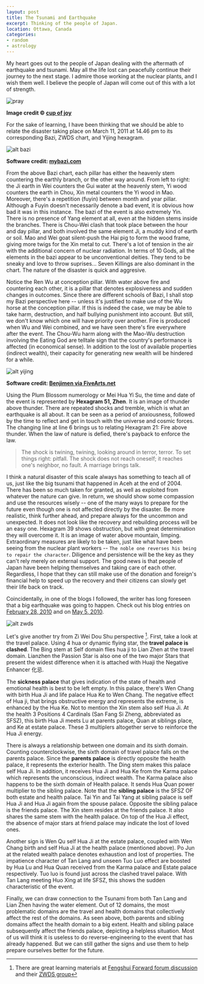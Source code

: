 ```yaml
---
layout: post
title: The Tsunami and Earthquake
excerpt: Thinking of the people of Japan.
location: Ottawa, Canada
categories:
- random
- astrology
---
```


My heart goes out to the people of Japan dealing with the aftermath of earthquake and tsunami. May all the life lost can peacefully continue their journey to the next stage. I admire those working at the nuclear plants, and I wish them well. I believe the people of Japan will come out of this with a lot of strength.

<div class="image_and_caption">
  <p><img src="/images/japan.jpg" alt="pray" title="Pray for Japan"/></p>
  <b>Image credit © <a href="http://www.flickr.com/photos/53112914@N06/" target="_blank">cup of joy</a></b>
</div>

For the sake of learning, I have been thinking that we should be able to relate the disaster taking place on March 11, 2011 at 14.46 pm to its corresponding Bazi, ZWDS chart, and Yijing hexagram.

![alt bazi](/images/sendai-bazi.png "Event Bazi") 

**Software credit: [mybazi.com](http://www.mybazi.com/plotchart/4p.php)**

From the above Bazi chart, each pillar has either the heavenly stem countering the earthly branch, or the other way around. From left to right: the Ji earth in Wei counters the Gui water at the heavenly stem, Yi wood counters the earth in Chou, Xin metal counters the Yi wood in Mao. Moreover, there's a repetition (fuyin) between month and year pillar. Although a Fuyin doesn't necessarily denote a bad event, it is obvious how bad it was in this instance. The bazi of the event is also extremely Yin. There is no presence of Yang element at all, even at the hidden stems inside the branches. There is Chou-Wei clash that took place between the hour and day pillar, and both involved the same element Ji, a muddy kind of earth or soil. Mao and Wei goat silent-push the Hai pig to form the wood frame, giving more twigs for the Xin metal to cut. There's a lot of tension in the air with the additional concern of nuclear radiation. In terms of 10 Gods, all the elements in the bazi appear to be unconventional deities. They tend to be sneaky and love to throw suprises... Seven Killings are also dominant in the chart. The nature of the disaster is quick and aggresive. 

Notice the Ren Wu at conception pillar. With water above fire and countering each other, it is a pillar that denotes explosiveness and sudden changes in outcomes. Since there are different schools of Bazi, I shall stop my Bazi perspective here -- unless it's justified to make use of the Wu horse at the conception pillar. If this is indeed the case, we may be able to take harm, destruction, and half bullying punishment into account. But still, we don't know which one will have priority over another. Fire is produced when Wu and Wei combined, and we have seen there's fire everywhere after the event. The Chou-Wu harm along with the Mao-Wu destruction involving the Eating God are telltale sign that the country's performance is affected (in economical sense). In addition to the lost of available properties (indirect wealth), their capacity for generating new wealth will be hindered for a while.

![alt yijing](/images/hex51.png "Event Hexagram") 

**Software credit: [Benjimen via FiveArts.net](http://fivearts.net)**

Using the Plum Blossom numerology or Mei Hua Yi Su, the time and date of the event is represented by **Hexagram 51, Zhen**. It is an image of thunder above thunder. There are repeated shocks and tremble, which is what an earthquake is all about. It can be seen as a period of anxiousness, followed by the time to reflect and get in touch with the universe and cosmic forces. The changing line at line 6 brings us to relating Hexagram 21: Fire above thunder. When the law of nature is defied, there's payback to enforce the law.
> The shock is twining, twining, looking around in terror, terror. To set things right: pitfall. The shock does not reach oneself; it reaches one's neighbor, no fault. A marriage brings talk.

I think a natural disaster of this scale always has something to teach all of us, just like the big tsunami that happened in Aceh at the end of 2004. There has been so much taken for granted, as well as exploited from whatever the nature can give. In return, we should show some compassion and use the resources wisely -- one of the many ways to prepare for the future even though one is not affected directly by the disaster. Be more realistic, think further ahead, and prepare always for the uncommon and unexpected. It does not look like the recovery and rebuilding process will be an easy one. Hexagram 39 shows obstruction, but with great determination they will overcome it. It is an image of water above mountain, limping. Extraordinary measures are likely to be taken, just like what have been seeing from the nuclear plant workers -- `The noble one reverses his being to repair the character`. Diligence and persistence will be the key as they can't rely merely on external support. The good news is that people of Japan have been helping themselves and taking care of each other. Regardless, I hope that they can still make use of the donation and foreign's financial help to speed up the recovery and their citizens can slowly get their life back on track.

Coincidentally, in one of the blogs I followed, the writer has long foreseen that a big earthquake was going to happen. Check out his blog entries on [February 28, 2010](http://atouchofancientszhouyi.blogspot.com/2010_02_01_archive.html) and on [May 5, 2010](http://atouchofancientszhouyi.blogspot.com/2010/05/can-mountain-withstand-shocks.html).

![alt zwds](/images/ziwei-march11.png "Event ZWDS") 

Let's give another try from Zi Wei Dou Shu perspective [^1]. First, take a look at the travel palace. Using 4 hua or dynamic flying star, the **travel palace is clashed**. The Bing stem at Self domain flies hua ji to Lian Zhen at the travel domain. Lianzhen the Passion Star is also one of the two major Stars that present the widest difference when it is attached with Huaji the Negative Enhancer 化忌. 

The **sickness palace** that gives indication of the state of health and emotional health is best to be left empty. In this palace, there's Wen Chang with birth Hua Ji and life palace Hua Ke to Wen Chang. The negative effect of Hua ji, that brings obstructive energy and represents the extreme, is enhanced by the Hua Ke. Not to mention the Xin stem also self Hua Ji. At the health 3 Positions 4 Cardinals (San Fang Si Zheng, abbreviated as SFSZ), this birth Hua Ji meets Lu at parents palace, Quan at siblings place, and Ke at estate palace. These 3 multiplers altogether serve to reinforce the Hua Ji energy.

There is always a relationship between one domain and its sixth domain. Counting counterclockwise, the sixth domain of travel palace falls on the parents palace. Since the **parents palace** is directly opposite the health palace, it represents the exterior health. The Ding stem makes this palace self Hua Ji. In addition, it receives Hua Ji and Hua Ke from the Karma palace which represents the unconscious, indirect wealth. The Karma palace also happens to be the sixth domain of Health palace. It sends Hua Quan power multiplier to the sibling palace. Note that the **sibling palace** is the SFSZ OF both estate and health palace. Tai Yin and Tai Yang at sibling palace is self Hua Ji and Hua Ji again from the spouse palace. Opposite the sibling palace is the friends palace. The Xin stem resides at the friends palace. It also shares the same stem with the health palace. On top of the Hua Ji effect, the absence of major stars at friend palace may indicate the lost of loved ones. 

Another sign is Wen Qu self Hua Ji at the estate palace, coupled with Wen Chang birth and self Hua Ji at the health palace (mentioned above). Po Jun at the related wealth palace denotes exhaustion and lost of properties. The impatience character of Tan Lang and unseen Tuo Luo effect are boosted by Hua Lu and Hua Quan received from the Karma palace and Estate palace respectively. Tuo luo is found just across the clashed travel palace. With Tan Lang meeting Huo Xing at life SFSZ, this shows the sudden characteristic of the event.

Finally, we can draw connection to the Tsunami from both Tan Lang and Lian Zhen having the water element. Out of 12 domains, the most problematic domains are the travel and health domains that collectively affect the rest of the domains. As seen above, both parents and sibling domains affect the health domain to a big extent. Health and sibling palace subsequently affect the friends palace, depicting a helpless situation. Most of us will think it is useless to do reverse-engineering to the event that has already happened. But we can still gather the signs and use them to help prepare ourselves better for the future.

[^1]: There are great learning materials at [Fengshui Forward forum discussion](http://fengshuiforward.com/forum/) and their [ZWDS group](http://www.facebook.com/#!/group.php?gid=128356577191615)
